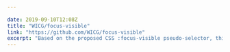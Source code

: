 ```yaml
---
 
date: 2019-09-10T12:08Z
title: "WICG/focus-visible"
link: "https://github.com/WICG/focus-visible"
excerpt: "Based on the proposed CSS :focus-visible pseudo-selector, this prototype adds a focus-visible class to the focused element, in situations in which the :focus-visible pseudo-selector should match."
---
```


